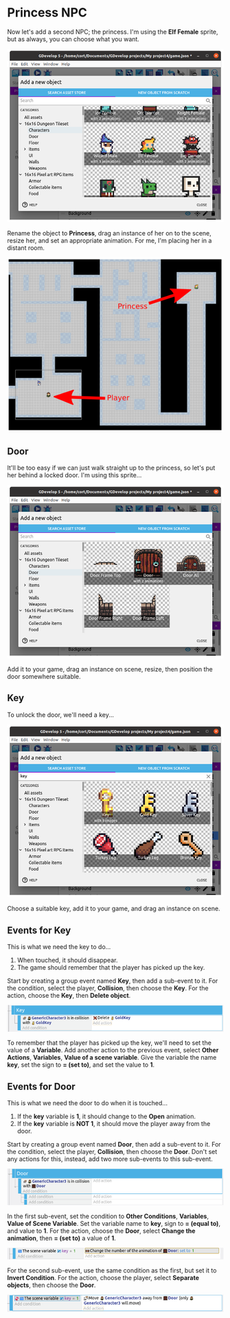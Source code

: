 # Princess NPC

Now let's add a second NPC; the princess.
I'm using the **Elf Female** sprite, but as always, you can choose what you want.

![](images/princess.png)

Rename the object to **Princess**, drag an instance of her on to the scene, resize her, and set an appropriate animation.
For me, I'm placing her in a distant room.

![](images/princessPosition.png)

## Door

It'll be too easy if we can just walk straight up to the princess, so let's put her behind a locked door.
I'm using this sprite...

![](images/door.png)

Add it to your game, drag an instance on scene, resize, then position the door somewhere suitable.

## Key

To unlock the door, we'll need a key...

![](images/key.png)

Choose a suitable key, add it to your game, and drag an instance on scene.

## Events for Key

This is what we need the key to do...

1. When touched, it should disappear.
2. The game should remember that the player has picked up the key.

Start by creating a group event named **Key**, then add a sub-event to it.
For the condition, select the player, **Collision**, then choose the **Key**.
For the action, choose the **Key**, then **Delete object**.

![](images/keyEvents.png)

To remember that the player has picked up the key, we'll need to set the value of a **Variable**.
Add another action to the previous event, select **Other Actions**, **Variables**, **Value of a scene variable**.
Give the variable the name **key**, set the sign to **= (set to)**, and set the value to **1**.

## Events for Door

This is what we need the door to do when it is touched...

1. If the **key** variable is **1**, it should change to the **Open** animation.
2. If the **key** variable is **NOT 1**, it should move the player away from the door.

Start by creating a group event named **Door**, then add a sub-event to it.
For the condition, select the player, **Collision**, then choose the **Door**.
Don't set any actions for this, instead, add two more sub-events to this sub-event.

![](images/doorEvents1.png)

In the first sub-event, set the condition to **Other Conditions**, **Variables**, **Value of Scene Variable**.
Set the variable name to **key**, sign to **= (equal to)**, and value to **1**.
For the action, choose the **Door**, select **Change the animation**, then **= (set to)** a value of **1**.

![](images/doorEvents2.png)

For the second sub-event, use the same condition as the first, but set it to **Invert Condition**.
For the action, choose the player, select **Separate objects**, then choose the **Door**.

![](images/doorEvents3.png)
